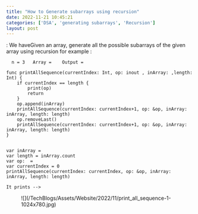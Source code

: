 ```yaml
---
title: "How to Generate subarrays using recursion"
date: 2022-11-21 10:45:21
categories: ['DSA', 'generating subarrays', 'Recursion']
layout: post
---
```


<!-- wp:paragraph -->
: We haveGiven an array, generate all the possible subarrays of the given array using recursion for example : 


<!-- /wp:paragraph -->

<!-- wp:code -->
<pre class="wp-block-code"><code lang="swift" class="language-swift">  n = 3   Array =    Output =        </code></pre>
<!-- /wp:code -->

<!-- wp:code -->
<pre class="wp-block-code"><code lang="swift" class="language-swift">func printAllSequence(currentIndex: Int, op: inout , inArray: ,length: Int) {
    if currentIndex == length {
        print(op)
        return
    }
    op.append(inArray)
    printAllSequence(currentIndex: currentIndex+1, op: &op, inArray: inArray, length: length)
    op.removeLast()
    printAllSequence(currentIndex: currentIndex+1, op: &op, inArray: inArray, length: length)
}


var inArray = 
var length = inArray.count
var op:  = 
var currentIndex = 0
printAllSequence(currentIndex: currentIndex, op: &op, inArray: inArray, length: length)</code></pre>
<!-- /wp:code -->

<!-- wp:code -->
<pre class="wp-block-code"><code lang="swift" class="language-swift">It prints -->        </code></pre>
<!-- /wp:code -->

<!-- wp:image {"id":1549,"sizeSlug":"large","linkDestination":"none"} -->
<figure class="wp-block-image size-large">![](/TechBlogs/Assets/Website/2022/11/print_all_sequence-1-1024x780.jpg)</figure>
<!-- /wp:image -->